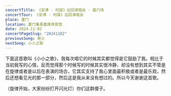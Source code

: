 ```yaml
---
concertTitle: 《安溥 · 时寐》巡回演唱会 - 厦门场
concertTour: 《安溥 · 时寐》巡回演唱会
place: 厦门
location: 厦门集美嘉庚体育馆
date: 2024-11-02
concertPageSlug: "20241102"
previousSong: 艳火
nextSong: 小小之歌
---
```

下面这首歌叫《小小之歌》，我每次唱它的时候其实都觉得是它鼓励了我。相比于当初我写的心情，反而觉得那个时候写的时候其实很冷静，却没有想到其实不管是在旋律或者是以后在表演的场合，它其实支持了我心里面最积极或者是最乐观，然后还想看见光的那一部分，然后这是我从来没有想过的。所以今天谢谢这首歌。

（旋律开始，大家纷纷打开闪光灯）你们这群傻子。